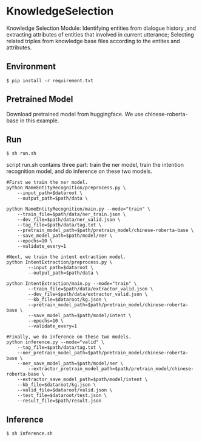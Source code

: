# KnowledgeSelection
Knowledge Selection Module: Identifying entities from dialogue history ,and extracting attributes of entities that involved in current utterance; Selecting related triples from knowledge base files according to the entites and attributes.

## Environment
``` shell
$ pip install -r requirement.txt
```

## Pretrained Model
Download pretrained model from huggingface. We use chinese-roberta-base in this example.

## Run

``` shell
$ sh run.sh
```
script run.sh contains three part: train the ner model, train the intention recognition model, and do inference on these two models.
``` shell
#First we train the ner model.
python NameEntityRecognition/preprocess.py \
	--input_path=$dataroot \
	--output_path=$path/data \

python NameEntityRecognition/main.py --mode="train" \
	--train_file=$path/data/ner_train.json \
	--dev_file=$path/data/ner_valid.json \
	--tag_file=$path/data/tag.txt \
	--pretrain_model_path=$path/pretrain_model/chinese-roberta-base \
	--save_model_path=$path/model/ner \
	--epochs=10 \
	--validate_every=1

#Next, we train the intent extraction model.
python IntentExtraction/preprocess.py \
        --input_path=$dataroot \
        --output_path=$path/data \

python IntentExtraction/main.py --mode="train" \
        --train_file=$path/data/extractor_valid.json \
        --dev_file=$path/data/extractor_valid.json \
        --kb_file=$dataroot/kg.json \
        --pretrain_model_path=$path/pretrain_model/chinese-roberta-base \
        --save_model_path=$path/model/intent \
        --epochs=10 \
        --validate_every=1

#Finally, we do inference on these two models.
python inference.py --mode="valid" \
	--tag_file=$path/data/tag.txt \
	--ner_pretrain_model_path=$path/pretrain_model/chinese-roberta-base \
	--ner_save_model_path=$path/model/ner \
        --extractor_pretrain_model_path=$path/pretrain_model/chinese-roberta-base \
	--extractor_save_model_path=$path/model/intent \
	--kb_file=$dataroot/kg.json \
	--valid_file=$dataroot/valid.json \
	--test_file=$dataroot/test.json \
	--result_file=$path/result.json
```

## Inference
``` shell
$ sh inference.sh
```
